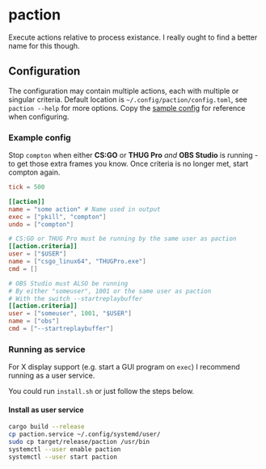# paction
Execute actions relative to process existance. I really ought to find a better name for this though.

## Configuration
The configuration may contain multiple actions, each with multiple or singular criteria. Default location is `~/.config/paction/config.toml`, see `paction --help` for more options. Copy the [sample config](config.sample.toml) for reference when configuring.


### Example config
Stop `compton` when either **CS:GO** or **THUG Pro** *and* **OBS Studio** is running - to get those extra frames you know. Once criteria is no longer met, start compton again.

```toml
tick = 500

[[action]]
name = "some action" # Name used in output
exec = ["pkill", "compton"]
undo = ["compton"]

# CS:GO or THUG Pro must be running by the same user as paction
[[action.criteria]]
user = ["$USER"]
name = ["csgo_linux64", "THUGPro.exe"]
cmd = []

# OBS Studio must ALSO be running
# By either "someuser", 1001 or the same user as paction
# With the switch --startreplaybuffer
[[action.criteria]]
user = ["someuser", 1001, "$USER"]
name = ["obs"]
cmd = ["--startreplaybuffer"]
```

### Running as service
For X display support (e.g. start a GUI program on `exec`) I recommend running as a user service.

You could run `install.sh` or just follow the steps below.

#### Install as user service
```bash
cargo build --release
cp paction.service ~/.config/systemd/user/
sudo cp target/release/paction /usr/bin
systemctl --user enable paction
systemctl --user start paction
```
